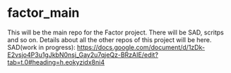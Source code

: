 # factor_main
This will be the main repo for the Factor project.
There will be SAD, scritps and so on.
Details about all the other repos of this project will be here.
SAD(work in progress): https://docs.google.com/document/d/1zDk-E2vsjo4P3u1gJkbN0nsj_Gay2u7qjeQz-BRzAIE/edit?tab=t.0#heading=h.eokyzidx8ni4
